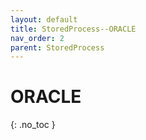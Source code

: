 ```yaml
---
layout: default
title: StoredProcess--ORACLE
nav_order: 2
parent: StoredProcess
---
```


# ORACLE
{: .no_toc }